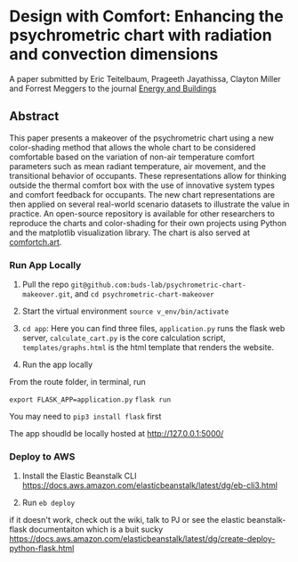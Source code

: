 # Design with Comfort:  Enhancing the psychrometric chart with radiation and convection dimensions

A paper submitted by Eric Teitelbaum, Prageeth Jayathissa, Clayton Miller and Forrest Meggers to the journal [Energy and Buildings](https://www.journals.elsevier.com/energy-and-buildings)

## Abstract

This paper presents a makeover of the psychrometric chart using a new color-shading  method  that  allows  the  whole  chart  to  be  considered  comfortable based on the variation of non-air temperature comfort parameters such as mean radiant temperature,  air movement, and the transitional behavior of occupants. These representations allow for thinking outside the thermal comfort box with the use of innovative system types and comfort feedback for occupants. The new chart representations are then applied on several real-world scenario datasets to illustrate the value in practice. An open-source repository is available for other researchers to reproduce the charts and color-shading for their own projects using Python and the matplotlib visualization library. The chart is also served at [comfortch.art](http://www.comfortch.art).



### Run App Locally

1) Pull the repo `git@github.com:buds-lab/psychrometric-chart-makeover.git`, and `cd psychrometric-chart-makeover`

2) Start the virtual environment `source v_env/bin/activate`

3) `cd app`: Here you can find three files, `application.py` runs the flask web server, `calculate_cart.py` is the core calculation script, `templates/graphs.html` is the html template that renders the website.

4) Run the app locally

From the route folder, in terminal, run

`export FLASK_APP=application.py`
`flask run`

You may need to `pip3 install flask` first

The app shoudld be locally hosted at http://127.0.0.1:5000/

### Deploy to AWS

1) Install the Elastic Beanstalk CLI https://docs.aws.amazon.com/elasticbeanstalk/latest/dg/eb-cli3.html

2) Run `eb deploy`

if it doesn't work, check out the wiki, talk to PJ or see the elastic beanstalk-flask documentaiton which is a buit sucky https://docs.aws.amazon.com/elasticbeanstalk/latest/dg/create-deploy-python-flask.html
